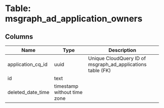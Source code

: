 
# Table: msgraph_ad_application_owners

## Columns
| Name        | Type           | Description  |
| ------------- | ------------- | -----  |
|application_cq_id|uuid|Unique CloudQuery ID of msgraph_ad_applications table (FK)|
|id|text||
|deleted_date_time|timestamp without time zone||
